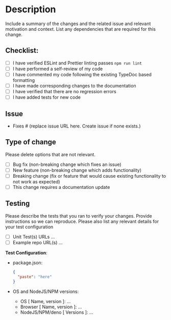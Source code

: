 # Description

Include a summary of the changes and the related issue and relevant motivation and context. List any dependencies that are required for this change.

## Checklist:

- [ ] I have verified ESLint and Prettier linting passes `npm run lint`
- [ ] I have performed a self-review of my code
- [ ] I have commented my code following the existing TypeDoc based formatting
- [ ] I have made corresponding changes to the documentation
- [ ] I have verified that there are no regression errors
- [ ] I have added tests for new code

## Issue

- Fixes # (replace issue URL here. Create issue if none exists.)

## Type of change

Please delete options that are not relevant.

- [ ] Bug fix (non-breaking change which fixes an issue)
- [ ] New feature (non-breaking change which adds functionality)
- [ ] Breaking change (fix or feature that would cause existing functionality to not work as expected)
- [ ] This change requires a documentation update

## Testing

Please describe the tests that you ran to verify your changes. Provide instructions so we can reproduce. Please also list any relevant details for your test configuration

- [ ] Unit Test(s) URLs ... 
- [ ] Example repo URL(s) ...

**Test Configuration**:

* package.json:
 
  ```JSON
  {
    "paste": "here"
  }
  ```
  
* OS and NodeJS/NPM versions:
  * OS [ Name, version ]: ...
  * Browser [ Name, version ]: ...
  * NodeJS/NPM/deno [ Versions ]:  ...
